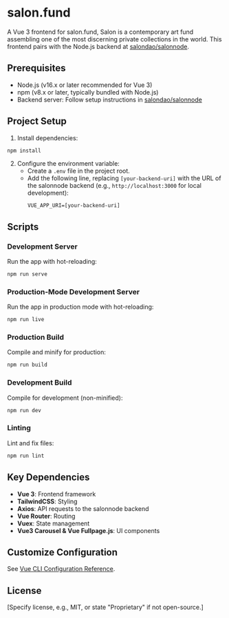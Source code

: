 # salon.fund

A Vue 3 frontend for salon.fund, Salon is a contemporary art fund assembling one of the most discerning private collections in the world. This frontend pairs with the Node.js backend at [salondao/salonnode](https://github.com/salondao/salonnode).

## Prerequisites

- Node.js (v16.x or later recommended for Vue 3)
- npm (v8.x or later, typically bundled with Node.js)
- Backend server: Follow setup instructions in [salondao/salonnode](https://github.com/salondao/salonnode)

## Project Setup

1. Install dependencies:

```bash
npm install
```

2. Configure the environment variable:
   - Create a `.env` file in the project root.
   - Add the following line, replacing `[your-backend-uri]` with the URL of the salonnode backend (e.g., `http://localhost:3000` for local development):
     ```env
     VUE_APP_URI=[your-backend-uri]
     ```

## Scripts

### Development Server

Run the app with hot-reloading:

```bash
npm run serve
```

### Production-Mode Development Server

Run the app in production mode with hot-reloading:

```bash
npm run live
```

### Production Build

Compile and minify for production:

```bash
npm run build
```

### Development Build

Compile for development (non-minified):

```bash
npm run dev
```

### Linting

Lint and fix files:

```bash
npm run lint
```

## Key Dependencies

- **Vue 3**: Frontend framework
- **TailwindCSS**: Styling
- **Axios**: API requests to the salonnode backend
- **Vue Router**: Routing
- **Vuex**: State management
- **Vue3 Carousel & Vue Fullpage.js**: UI components

## Customize Configuration

See [Vue CLI Configuration Reference](https://cli.vuejs.org/config/).

## License

[Specify license, e.g., MIT, or state "Proprietary" if not open-source.]